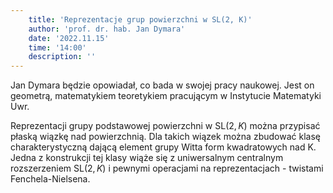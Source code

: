 ```yaml
---
    title: 'Reprezentacje grup powierzchni w SL(2, K)'
    author: 'prof. dr. hab. Jan Dymara'
    date: '2022.11.15'
    time: '14:00'
    description: ''
---
```


Jan Dymara będzie opowiadał, co bada w swojej pracy naukowej. Jest on geometrą, matematykiem teoretykiem pracującym w Instytucie Matematyki Uwr.

Reprezentacji grupy podstawowej powierzchni w SL($2,K$)
można przypisać płaską wiązkę nad powierzchnią.
Dla takich wiązek można zbudować klasę charakterystyczną
dającą element grupy Witta form kwadratowych nad K.
Jedna z konstrukcji tej klasy wiąże się z uniwersalnym
centralnym rozszerzeniem SL($2,K$) i pewnymi operacjami
na reprezentacjach - twistami Fenchela-Nielsena.
